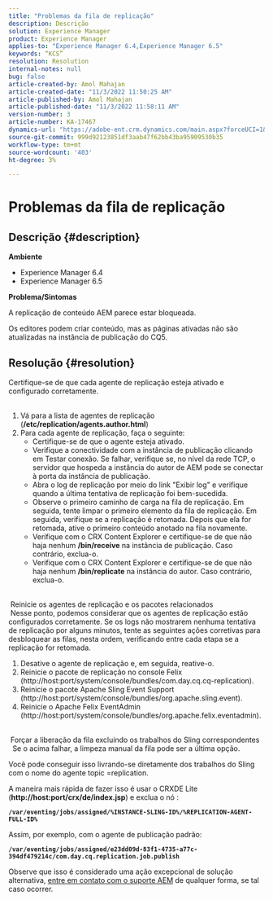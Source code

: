 ```yaml
---
title: "Problemas da fila de replicação"
description: Descrição
solution: Experience Manager
product: Experience Manager
applies-to: "Experience Manager 6.4,Experience Manager 6.5"
keywords: “KCS”
resolution: Resolution
internal-notes: null
bug: false
article-created-by: Amol Mahajan
article-created-date: "11/3/2022 11:50:25 AM"
article-published-by: Amol Mahajan
article-published-date: "11/3/2022 11:58:11 AM"
version-number: 3
article-number: KA-17467
dynamics-url: "https://adobe-ent.crm.dynamics.com/main.aspx?forceUCI=1&pagetype=entityrecord&etn=knowledgearticle&id=1a7e0ab3-6d5b-ed11-9561-6045bd006d92"
source-git-commit: 999d92123851df3aab47f62bb43ba95909530b35
workflow-type: tm+mt
source-wordcount: '403'
ht-degree: 3%

---
```


# Problemas da fila de replicação

## Descrição {#description}

<b>Ambiente</b>
- Experience Manager 6.4
- Experience Manager 6.5


<b>Problema/Sintomas</b>

A replicação de conteúdo AEM parece estar bloqueada.

Os editores podem criar conteúdo, mas as páginas ativadas não são atualizadas na instância de publicação do CQ5.


## Resolução {#resolution}

Certifique-se de que cada agente de replicação esteja ativado e configurado corretamente.<br> 
1. Vá para a lista de agentes de replicação (<b>/etc/replication/agents.author.html</b>)
2. Para cada agente de replicação, faça o seguinte:
   - Certifique-se de que o agente esteja ativado.
   - Verifique a conectividade com a instância de publicação clicando em Testar conexão. Se falhar, verifique se, no nível da rede TCP, o servidor que hospeda a instância do autor de AEM pode se conectar à porta da instância de publicação.
   - Abra o log de replicação por meio do link &quot;Exibir log&quot; e verifique quando a última tentativa de replicação foi bem-sucedida.
   - Observe o primeiro caminho de carga na fila de replicação. Em seguida, tente limpar o primeiro elemento da fila de replicação. Em seguida, verifique se a replicação é retomada. Depois que ela for retomada, ative o primeiro conteúdo anotado na fila novamente.
   - Verifique com o CRX Content Explorer e certifique-se de que não haja nenhum <b>/bin/receive</b> na instância de publicação. Caso contrário, exclua-o.
   - Verifique com o CRX Content Explorer e certifique-se de que não haja nenhum <b>/bin/replicate</b> na instância do autor. Caso contrário, exclua-o.

<br> Reinicie os agentes de replicação e os pacotes relacionados<br> Nesse ponto, podemos considerar que os agentes de replicação estão configurados corretamente. Se os logs não mostrarem nenhuma tentativa de replicação por alguns minutos, tente as seguintes ações corretivas para desbloquear as filas, nesta ordem, verificando entre cada etapa se a replicação for retomada.


1. Desative o agente de replicação e, em seguida, reative-o.
2. Reinicie o pacote de replicação no console Felix (http://host:port/system/console/bundles/com.day.cq.cq-replication).
3. Reinicie o pacote Apache Sling Event Support (http://host:port/system/console/bundles/org.apache.sling.event).
4. Reinicie o Apache Felix EventAdmin (http://host:port/system/console/bundles/org.apache.felix.eventadmin).

<br> Forçar a liberação da fila excluindo os trabalhos do Sling correspondentes<br> 
Se o acima falhar, a limpeza manual da fila pode ser a última opção.

Você pode conseguir isso livrando-se diretamente dos trabalhos do Sling com o nome do agente topic =replication.

A maneira mais rápida de fazer isso é usar o CRXDE Lite (<b>http://host:port/crx/de/index.jsp</b>) e exclua o nó :

<b>`/var/eventing/jobs/assigned/%INSTANCE-SLING-ID%/%REPLICATION-AGENT-FULL-ID%`</b>

Assim, por exemplo, com o agente de publicação padrão:

<b>`/var/eventing/jobs/assigned/e23dd09d-83f1-4735-a77c-394df479214c/com.day.cq.replication.job.publish`</b>

Observe que isso é considerado uma ação excepcional de solução alternativa, [entre em contato com o suporte AEM](https://helpx.adobe.com/br/marketing-cloud/contact-support.html) de qualquer forma, se tal caso ocorrer.
